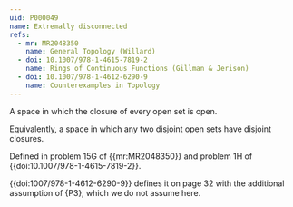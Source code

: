 ```yaml
---
uid: P000049
name: Extremally disconnected
refs:
  - mr: MR2048350
    name: General Topology (Willard)
  - doi: 10.1007/978-1-4615-7819-2
    name: Rings of Continuous Functions (Gillman & Jerison)
  - doi: 10.1007/978-1-4612-6290-9
    name: Counterexamples in Topology
---
```


A space in which the closure of every open set is open.

Equivalently, a space in which any two disjoint open sets have disjoint closures.

Defined in problem 15G of {{mr:MR2048350}} and problem 1H of {{doi:10.1007/978-1-4615-7819-2}}.

{{doi:1007/978-1-4612-6290-9}} defines it on page 32 with the additional assumption of {P3}, which we do not assume here.
